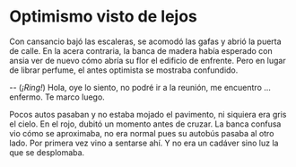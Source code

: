 # Optimismo visto de lejos

Con cansancio bajó las escaleras, se acomodó las gafas y abrió la puerta de
calle. En la acera contraria, la banca de madera había esperado con ansia ver
de nuevo cómo abría su flor el edificio de enfrente. Pero en lugar de librar
perfume, el antes optimista se mostraba confundido.


-- (_¡Ring!_) Hola, oye lo siento, no podré ir a la reunión, me encuentro ... enfermo. Te marco luego.

Pocos autos pasaban y no estaba mojado el pavimento, ni siquiera era gris el
cielo. En el rojo, dubitó un momento antes de cruzar. La banca confusa vio cómo
se aproximaba, no era normal pues su autobús pasaba al otro lado. Por primera
vez vino a sentarse ahí. Y no era un cadáver sino luz la que se desplomaba.

